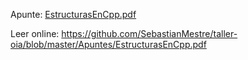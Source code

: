 Apunte: [EstructurasEnCpp.pdf](https://github.com/SebastianMestre/taller-oia/files/11379060/EstructurasEnCpp.pdf)

Leer online: https://github.com/SebastianMestre/taller-oia/blob/master/Apuntes/EstructurasEnCpp.pdf
